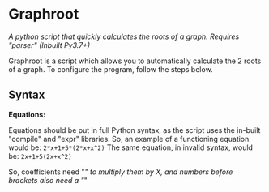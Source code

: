 # Graphroot
*A python script that quickly calculates the roots of a graph. Requires "parser" (Inbuilt Py3.7+)*

Graphroot is a script which allows you to automatically calculate the 2 roots of a graph. To configure the program, follow the steps below.

## Syntax
**Equations:**

Equations should be put in full Python syntax, as the script uses the in-built "compile" and "expr" libraries.
So, an example of a functioning equation would be:
`2*x+1+5*(2*x+x^2)`
The same equation, in invalid syntax, would be:
`2x+1+5(2x+x^2)`

So, coefficients need "*" to multiply them by X, and numbers before brackets also need a "*"

